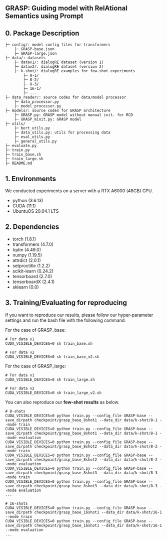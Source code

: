 ## GRASP: Guiding model with RelAtional Semantics using Prompt
## 0. Package Description
```
├─ config/: model config files for transformers
    ├─ GRASP-base.json
    ├─ GRASP-large.json
├─ data/: datasets
    ├─ datav1/: dialogRE dataset (version 1) 
    ├─ datav2/: dialogRE dataset (version 2) 
    ├─ k-shot/: dialogRE examples for few-shot experiments
        ├─ 8-1/
        ├─ 8-2/
        ├─ 8-3/
        ├─ 16-1/
        ├─ ... 
├─ data_reader/: source codes for data/model processor
    ├─ data_processor.py
    ├─ model_processor.py
├─ models/: source codes for GRASP architecture
    ├─ GRASP.py: GRASP model without manual init. for RCD
    ├─ GRASP_minit.py: GRASP model
├─ utils/
    ├─ bert_utils.py
    ├─ data_utils.py: utils for processing data
    ├─ eval_utils.py
    ├─ general_utils.py
├─ evaluate.py
├─ train.py
├─ train_base.sh
├─ train_large.sh
├─ README.md
```

## 1. Environments
We conducted experiments on a server with a RTX A6000 (48GB) GPU.
- python      (3.6.13)  
- CUDA        (11.1)  
- UbuntuOS 20.04.1 LTS

## 2. Dependencies
- torch                    (1.8.1)
- transformers             (4.7.0)
- tqdm     (4.49.0)
- numpy                    (1.19.5)
- attrdict (2.0.1)
- setproctitle (1.2.2)
- scikit-learn (0.24.2)
- tensorboard (2.7.0)
- tensorboardX (2.4.1)
- sklearn (0.0)

## 3. Training/Evaluating for reproducing
If you want to reproduce our results, please follow our hyper-parameter settings and run the bash file with the following command.

For the case of GRASP_base:
```
# For data v1
CUDA_VISIBLE_DEVICES=0 sh train_base.sh

# For data v2
CUDA_VISIBLE_DEVICES=0 sh train_base_v2.sh
```
For the case of GRASP_large:
```
# For data v1
CUDA_VISIBLE_DEVICES=0 sh train_large.sh

# For data v2
CUDA_VISIBLE_DEVICES=0 sh train_large_v2.sh
```

You can also reproduce our **few-shot results** as below.
```
# 8-shots
CUDA_VISIBLE_DEVICES=0 python train.py --config_file GRASP-base --save_dirpath checkpoint/grasp_base_8shot1 --data_dir data/k-shot/8-1 --mode train
CUDA_VISIBLE_DEVICES=0 python train.py --config_file GRASP-base --save_dirpath checkpoint/grasp_base_8shot1 --data_dir data/k-shot/8-1 --mode evaluation
CUDA_VISIBLE_DEVICES=0 python train.py --config_file GRASP-base --save_dirpath checkpoint/grasp_base_8shot2 --data_dir data/k-shot/8-2 --mode train
CUDA_VISIBLE_DEVICES=0 python train.py --config_file GRASP-base --save_dirpath checkpoint/grasp_base_8shot2 --data_dir data/k-shot/8-2 --mode evaluation
CUDA_VISIBLE_DEVICES=0 python train.py --config_file GRASP-base --save_dirpath checkpoint/grasp_base_8shot3 --data_dir data/k-shot/8-3 --mode train
CUDA_VISIBLE_DEVICES=0 python train.py --config_file GRASP-base --save_dirpath checkpoint/grasp_base_8shot3 --data_dir data/k-shot/8-3 --mode evaluation
...

# 16-shots
CUDA_VISIBLE_DEVICES=0 python train.py --config_file GRASP-base --save_dirpath checkpoint/grasp_base_16shot1 --data_dir data/k-shot/16-1 --mode train
CUDA_VISIBLE_DEVICES=0 python train.py --config_file GRASP-base --save_dirpath checkpoint/grasp_base_16shot1 --data_dir data/k-shot/16-1 --mode evaluation
...
```
